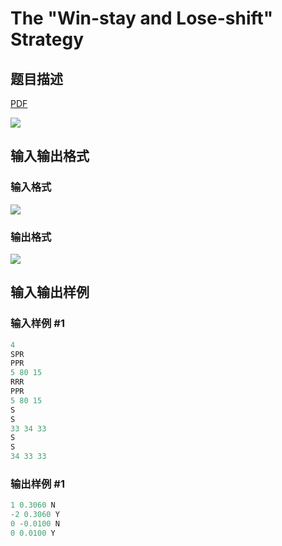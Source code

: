 # The &quot;Win-stay and Lose-shift&quot; Strategy

## 题目描述

[problemUrl]: https://uva.onlinejudge.org/index.php?option=com_onlinejudge&Itemid=8&category=823&page=show_problem&problem=4655

[PDF](https://uva.onlinejudge.org/external/127/p12790.pdf)

![](https://cdn.luogu.com.cn/upload/vjudge_pic/UVA12790/0f7389d079aea1d5c9c35fe118050d572676a55a.png)

## 输入输出格式

### 输入格式

![](https://cdn.luogu.com.cn/upload/vjudge_pic/UVA12790/dfc4a4fcb4494bef4c9f952345239defc1552ab1.png)

### 输出格式

![](https://cdn.luogu.com.cn/upload/vjudge_pic/UVA12790/222dcae513ed31d7e9c272b4f648b8de35850244.png)

## 输入输出样例

### 输入样例 #1

```cpp
4
SPR
PPR
5 80 15
RRR
PPR
5 80 15
S
S
33 34 33
S
S
34 33 33
```


### 输出样例 #1

```cpp
1 0.3060 N
-2 0.3060 Y
0 -0.0100 N
0 0.0100 Y
```


